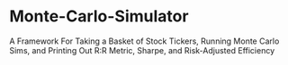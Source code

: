 # Monte-Carlo-Simulator
A Framework For Taking a Basket of Stock Tickers, Running Monte Carlo Sims, and Printing Out R:R Metric, Sharpe, and Risk-Adjusted Efficiency
